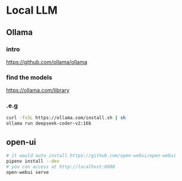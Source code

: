 # Local LLM

## Ollama
### intro
https://github.com/ollama/ollama
### find the models
https://ollama.com/library
### .e.g
```bash
curl -fsSL https://ollama.com/install.sh | sh
ollama run deepseek-coder-v2:16b 
```
## open-ui
```bash
# it would auto install https://github.com/open-webui/open-webui
pipenv install --dev
# you can access at http://localhost:8080
open-webui serve

```